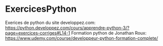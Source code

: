 # ExercicesPython
Exerices de python du site developpez.com:
https://python.developpez.com/cours/apprendre-python-3/?page=exercices-corriges#L14-1
Formation python de Jonathan Roux:
https://www.udemy.com/course/developpeur-python-formation-complete/
